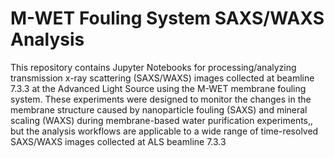 # M-WET Fouling System SAXS/WAXS Analysis
This repository contains Jupyter Notebooks for processing/analyzing transmission x-ray scattering (SAXS/WAXS) images collected at beamline 7.3.3 at the Advanced Light Source using the M-WET membrane fouling system. These experiments were designed to monitor the changes in the membrane structure caused by nanoparticle fouling (SAXS) and mineral scaling (WAXS) during membrane-based water purification experiments,, but the analysis workflows are applicable to a wide range of time-resolved SAXS/WAXS images collected at ALS beamline 7.3.3
